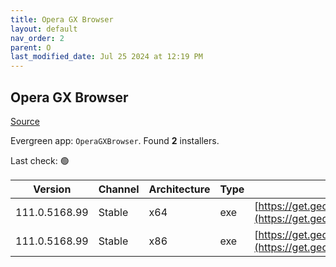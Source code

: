 ```yaml
---
title: Opera GX Browser
layout: default
nav_order: 2
parent: O
last_modified_date: Jul 25 2024 at 12:19 PM
---
```


## Opera GX Browser

[Source](https://www.opera.com/gx)

Evergreen app: `OperaGXBrowser`. Found **2** installers.

Last check: 🟢

| Version       | Channel | Architecture | Type | URI                                                                                                                                                                                            |
| ------------- | ------- | ------------ | ---- | ---------------------------------------------------------------------------------------------------------------------------------------------------------------------------------------------- |
| 111.0.5168.99 | Stable  | x64          | exe  | [https://get.geo.opera.com/pub/opera_gx/111.0.5168.99/win/Opera_GX_111.0.5168.99_Setup_x64.exe](https://get.geo.opera.com/pub/opera_gx/111.0.5168.99/win/Opera_GX_111.0.5168.99_Setup_x64.exe) |
| 111.0.5168.99 | Stable  | x86          | exe  | [https://get.geo.opera.com/pub/opera_gx/111.0.5168.99/win/Opera_GX_111.0.5168.99_Setup.exe](https://get.geo.opera.com/pub/opera_gx/111.0.5168.99/win/Opera_GX_111.0.5168.99_Setup.exe)         |
